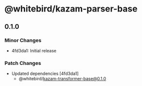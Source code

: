 # @whitebird/kazam-parser-base

## 0.1.0

### Minor Changes

- 4fd3da1: Initial release

### Patch Changes

- Updated dependencies [4fd3da1]
  - @whitebird/kazam-transformer-base@0.1.0
